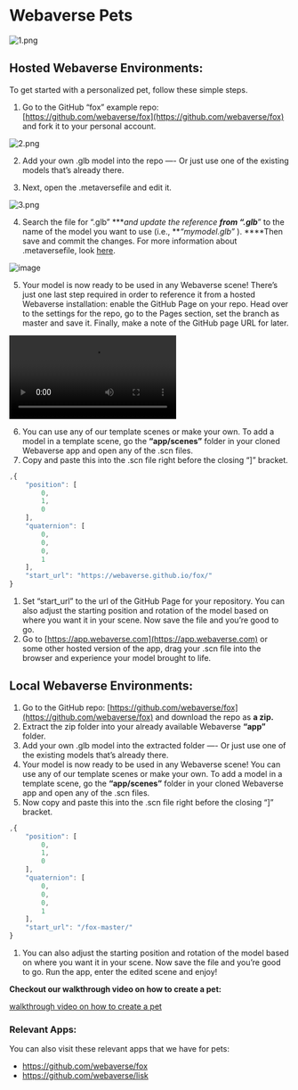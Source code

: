 # Webaverse Pets
![1.png](https://webaverse.notion.site/image/https%3A%2F%2Fs3-us-west-2.amazonaws.com%2Fsecure.notion-static.com%2F0ff6758b-23a7-47e2-9f10-e117ca79d90f%2Fimage_2022-02-19_000225.png?table=block&id=e74f208b-602b-4735-b1e5-c991e07e61c1&spaceId=5ebd5855-84d8-460f-8af7-2e686fd0ecc5&width=2000&userId=&cache=v2)
## Hosted Webaverse Environments:

To get started with a personalized pet, follow these simple steps.

1. Go to the GitHub “fox” example repo: [https://github.com/webaverse/fox](https://github.com/webaverse/fox) and fork it to your personal account.

![2.png](https://webaverse.notion.site/image/https%3A%2F%2Fs3-us-west-2.amazonaws.com%2Fsecure.notion-static.com%2F260ade28-b032-4fa7-9255-7303626e7c31%2F1.png?table=block&id=185c2a54-a322-4621-93ee-a3af36eddeb6&spaceId=5ebd5855-84d8-460f-8af7-2e686fd0ecc5&width=2000&userId=&cache=v2)

2. Add your own .glb model into the repo —- Or just use one of the existing models that’s already there.

3. Next, open the .metaversefile and edit it.

![3.png](https://webaverse.notion.site/image/https%3A%2F%2Fs3-us-west-2.amazonaws.com%2Fsecure.notion-static.com%2F23897c24-81fd-4df2-b255-d12a02664245%2F2.png?table=block&id=0788970d-1924-4632-a01d-fc24319d164b&spaceId=5ebd5855-84d8-460f-8af7-2e686fd0ecc5&width=2000&userId=&cache=v2)

4. Search the file for “.glb” ****and update the reference ******from “****.glb***” to the name of the model you want to use (i.e., ***“mymodel.glb”* ).  ****Then save and commit the changes. For more information about .metaversefile, look [here](https://www.notion.so/metaversefile-628e2c46f49345dfa68a2eab7b89d3f5).

![image](https://user-images.githubusercontent.com/64185677/169270615-1a38d671-cc5f-4e05-b522-f57858f9ddda.png)

5. Your model is now ready to be used in any Webaverse scene! There’s just one last step required in order to reference it from a hosted Webaverse installation: enable the GitHub Page on your repo. Head over to the settings for the repo, go to the Pages section, set the branch as master and save it. Finally, make a note of the GitHub page URL for later.

![mp4](https://s3.us-west-2.amazonaws.com/secure.notion-static.com/981b5832-a6a4-4a89-8314-edd6a10a6e30/bandicam_2022-02-19_22-29-09-026.mp4)

6. You can use any of our template scenes or make your own. To add a model in a template scene, go the **“app/scenes”** folder in your cloned Webaverse app and open any of the .scn files.
7. Copy and paste this into the .scn file right before the closing “]” bracket.

```jsx
,{
	"position": [
		0,
		1,
		0
	],
	"quaternion": [
		0,
		0,
		0,
		1
	],
	"start_url": "https://webaverse.github.io/fox/"
}
```

1. Set “start_url” to the url of the GitHub Page for your repository. You can also adjust the starting position and rotation of the model based on where you want it in your scene. Now save the file and you’re good to go. 
2. Go to [https://app.webaverse.com](https://app.webaverse.com) or some other hosted version of the app, drag your .scn file into the browser and experience your model brought to life.

## Local Webaverse Environments:

1. Go to the GitHub repo: [https://github.com/webaverse/fox](https://github.com/webaverse/fox) and download the repo as **a zip.**
2. Extract the zip folder into your already available Webaverse **“app”** folder.
3. Add your own .glb model into the extracted folder —- Or just use one of the existing models that’s already there. 
4. Your model is now ready to be used in any Webaverse scene! You can use any of our template scenes or make your own. To add a model in a template scene, go the **“app/scenes”** folder in your cloned Webaverse app and open any of the .scn files.
5. Now copy and paste this into the .scn file right before the closing “]” bracket.

```jsx
,{
	"position": [
		0,
		1,
		0
	],
	"quaternion": [
		0,
		0,
		0,
		1
	],
	"start_url": "/fox-master/"
}
```

1. You can also adjust the starting position and rotation of the model based on where you want it in your scene. Now save the file and you’re good to go. Run the app, enter the edited scene and enjoy!

**Checkout our walkthrough video on how to create a pet:**

[walkthrough video on how to create a pet](https://s3-us-west-2.amazonaws.com/secure.notion-static.com/8fa308f5-30c8-407c-acc2-1898681dbacb/ezgif.com-gif-maker_(1).mp4O)

### **Relevant Apps:**

You can also visit these relevant apps that we have for pets:

- https://github.com/webaverse/fox
- https://github.com/webaverse/lisk
